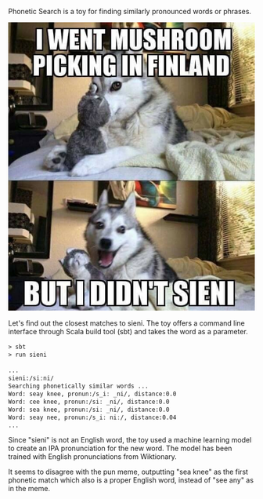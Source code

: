 Phonetic Search is a toy for finding similarly pronounced words or phrases.

![Example use case](doc/sieni.jpg)

Let's find out the closest matches to sieni. The toy offers a command line interface
through Scala build tool (sbt) and takes the word as a parameter.

```
> sbt
> run sieni

...
sieni:/siːni/
Searching phonetically similar words ...
Word: seay knee, pronun:/s_iː _ni/, distance:0.0
Word: cee knee, pronun:/siː _ni/, distance:0.0
Word: sea knee, pronun:/siː _ni/, distance:0.0
Word: seay nee, pronun:/s_iː niː/, distance:0.04
...
```

Since "sieni" is not an English word, the toy used a machine learning model to
create an IPA pronunciation for the new word. The model has been trained 
with English pronunciations from Wiktionary.

It seems to disagree with the pun meme, outputting "sea knee" as the first
phonetic match which also is a proper English word, instead of "see any" as in the meme.
